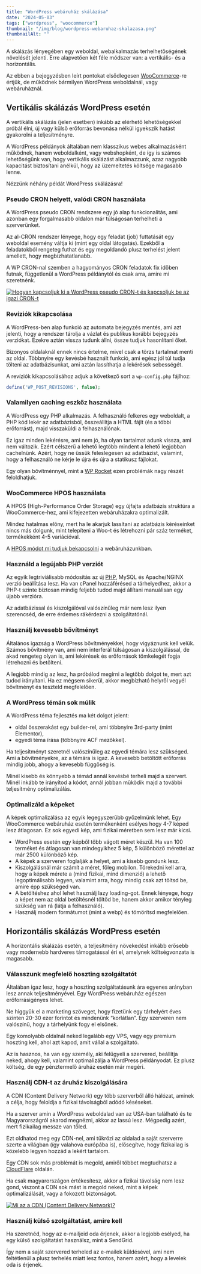 ```yaml
---
title: "WordPress webáruház skálázása"
date: "2024-05-03"
tags: ["wordpress", "woocommerce"]
thumbnail: "/img/blog/wordpress-webaruhaz-skalazasa.png"
thumbnailAlt: ""
---
```


<p class="lead">A skálázás lényegében egy weboldal, webalkalmazás terhelhetőségének növelését jelenti. Erre alapvetően két féle módszer van: a vertikális- és a horizontális.</p>

Az ebben a bejegyzésben leírt pontokat elsődlegesen [WooCommerce](https://woocommerce.com/)-re értjük, de működnek bármilyen WordPress weboldalnál, vagy webáruháznál.

## Vertikális skálázás WordPress esetén

A vertikális skálázás (jelen esetben) inkább az elérhető lehetőségekkel próbál élni, új vagy külső erőforrás bevonása nélkül igyekszik hatást gyakorolni a teljesítményre.

A WordPress példányok általában nem klasszikus webes alkalmazásként működnek, hanem weboldalként, vagy webshopként, de így is számos lehetőségünk van, hogy vertikális skálázást alkalmazzunk, azaz nagyobb kapacitást biztosítani anélkül, hogy az üzemeltetés költsége magasabb lenne.

Nézzünk néhány példát WordPress skálázásra!

### Pseudo CRON helyett, valódi CRON használata

A WordPress pseudo CRON rendszere egy jó alap funkcionalitás, ami azonban egy forgalmasabb oldalon már túlságosan terhelheti a szerverünket.

Az al-CRON rendszer lényege, hogy egy feladat (job) futtatását egy weboldal esemény váltja ki (mint egy oldal látogatás). Ezekből a feladatokból rengeteg futhat és egy megoldandó plusz terhelést jelent amellett, hogy megbízhatatlanabb.

A WP CRON-nal szemben a hagyományos CRON feladatok fix időben futnak, függetlenül a WordPress példánytól és csak arra, amire mi szeretnénk.

[![Hogyan kapcsoljuk ki a WordPress pseudo CRON-t és kapcsoljuk be az igazi CRON-t](https://img.youtube.com/vi/CQOs9PMJ4nY/maxresdefault.jpg)](https://www.youtube.com/watch?v=CQOs9PMJ4nY)

### Revíziók kikapcsolása

A WordPress-ben alap funkció az automata bejegyzés mentés, ami azt jelenti, hogy a rendszer tárolja a vázlat és publikus korábbi bejegyzés verziókat. Ezekre aztán vissza tudunk állni, össze tudjuk hasonlítani őket.

Bizonyos oldalaknál ennek nincs értelme, mivel csak a törzs tartalmat menti az oldal. Többnyire egy kevésbé használt funkció, ami egész jól túl tudja tölteni az adatbázisunkat, ami aztán lassíthatja a lekérések sebességét.

A revíziók kikapcsolásához adjuk a következő sort a `wp-config.php` fájlhoz:

```php
define('WP_POST_REVISIONS', false);
```

### Valamilyen caching eszköz használata

A WordPress egy PHP alkalmazás. A felhasználó felkeres egy weboldalt, a PHP kód lekér az adatbázisból, összeállítja a HTML fájlt (és a többi erőforrást), majd visszaküldi a felhasználónak.

Ez igaz minden lekérésre, ami nem jó, ha olyan tartalmat adunk vissza, ami nem változik. Ezért célszerű a lehető legtöbb mindent a lehető legjobban cachelnünk. Azért, hogy ne üssük feleslegesen az adatbázist, valamint, hogy a felhasználó ne kérje le újra és újra a statikusz fájlokat.

Egy olyan bővítménnyel, mint a [WP Rocket](https://wp-rocket.me/) ezen problémák nagy részét feloldhatjuk.

### WooCommerce HPOS használata

A HPOS (High-Performance Order Storage) egy újfajta adatbázis struktúra a WooCommerce-hez, ami kifejezetten webáruházakra optimalizált.

Mindez hatalmas előny, mert ha le akarjuk lassítani az adatbázis kéréseinket nincs más dolgunk, mint telepíteni a Woo-t és létrehozni pár száz terméket, termékekként 4-5 variációval.

A [HPOS módot mi tudjuk bekapcsolni](https://woocommerce.com/document/high-performance-order-storage/) a webáruházunkban.

### Használd a legújabb PHP verziót

Az egyik legtriviálisabb módosítás az új [PHP](https://www.php.net/supported-versions.php), MySQL és Apache/NGINX verzió beállítása lesz. Ha van cPanel hozzáférésed a tárhelyedhez, akkor a PHP-t szinte biztosan mindig feljebb tudod majd állítani manuálisan egy újabb verzióra.

Az adatbázissal és kiszolgálóval valószínűleg már nem lesz ilyen szerencséd, de erre érdemes rákérdezni a szolgáltatónál.

### Használj kevesebb bővítményt

Általános igazság a WordPress bővítményekkel, hogy vigyáznunk kell velük. Számos bővítmény van, ami nem interferál túlságosan a kiszolgálással, de akad rengeteg olyan is, ami lekérések és erőforrások tömkelegét fogja létrehozni és betölteni.

A legjobb mindig az lesz, ha próbálod megírni a legtöbb dolgot te, mert azt tudod irányítani. Ha ez mégsem sikerül, akkor megbízható helyről vegyél bővítményt és teszteld megfelelően.

### A WordPress témán sok múlik

A WordPress téma fejlesztés ma két dolgot jelent:

- oldal összerakást egy builder-rel, ami többnyire 3rd-party (mint Elementor),
- egyedi téma írása (többnyire ACF mezőkkel).

Ha teljesítményt szeretnél valószínűleg az egyedi témára lesz szükséged. Ami a bővítményekre, az a témára is igaz. A kevesebb betöltött erőforrás mindig jobb, ahogy a kevesebb függőség is.

Minél kisebb és könnyebb a témád annál kevésbé terheli majd a szervert. Minél inkább te irányítod a kódot, annál jobban működik majd a további teljesítmény optimalizálás.

### Optimalizáld a képeket

A képek optimalizálása az egyik legegyszerűbb győzelmünk lehet. Egy WooCommerce webáruház esetén termékenként esélyes hogy 4-7 képed lesz átlagosan. Ez sok egyedi kép, ami fizikai méretben sem lesz már kicsi.

- WordPress esetén egy képből több vágott méret készül. Ha van 100 terméket és átlagosan van mindegyikhez 5 kép, 5 különböző mérettel az már 2500 különböző kép.
- A képek a szerveren foglalják a helyet, ami a kisebb gondunk lesz.
- Kiszolgálásnál már számít a méret, főleg mobilon. Törekedni kell arra, hogy a képek mérete a (mind fizikai, mind dimenzió) a lehető legoptimálisabb legyen, valamint arra, hogy mindig csak azt töltsd be, amire épp szükséged van.
- A betöltéshez ahol lehet használj lazy loading-got. Ennek lényege, hogy a képet nem az oldal betöltésnél töltöd be, hanem akkor amikor tényleg szükség van rá  (látja a felhasználó).
- Használj modern formátumot (mint a webp) és tömörítsd megfelelően.

## Horizontális skálázás WordPress esetén

A horizontális skálázás esetén, a teljesítmény növekedést inkább erősebb vagy modernebb hardveres támogatással éri el, amelynek költségvonzata is magasabb.

### Válasszunk megfelelő hoszting szolgáltatót

Általában igaz lesz, hogy a hoszting szolgáltatásunk ára egyenes arányban lesz annak teljesítményével. Egy WordPress webáruház egészen erőforrásigényes lehet.

Ne higgyük el a marketing szöveget, hogy fizetünk egy tárhelyért éves szinten 20-30 ezer forintot és mindenünk “korlátlan”. Egy szerveren nem valószínű, hogy a tárhelyünk fogy el elsőnek.

Egy komolyabb oldalnál neked legalább egy VPS, vagy egy premium hoszting kell, ahol azt kapod, amit vállal a szolgáltató.

Az is hasznos, ha van egy személy, aki felügyeli a szervered, beállítja neked, ahogy kell, valamint optimalizálja a WordPress példányodat. Ez plusz költség, de egy pénztermelő áruház esetén már megéri.

### Használj CDN-t az áruház kiszolgálására

A CDN (Content Delivery Network) egy több szerverből álló hálózat, aminek a célja, hogy feloldja a fizikai távolságból adódó késéseket.

Ha a szerver amin a WordPress weboldalad van az USA-ban található és te Magyarországról akarod megnézni, akkor az lassú lesz. Mégpedig azért, mert fizikailag messze van tőled.

Ezt oldhatod meg egy CDN-nel, ami tükrözi az oldalad a saját szerverre szerte a világban (így valahova európába is), elősegítve, hogy fizikailag is közelebb legyen hozzád a lekért tartalom.

Egy CDN sok más problémát is megold, amiről többet megtudhatsz a [CloudFlare](https://www.cloudflare.com/) oldalán.

Ha csak magyarországon értékesítesz, akkor a fizikai távolság nem lesz gond, viszont a CDN sok mást is megold neked, mint a képek optimalizálását, vagy a fokozott biztonságot.

[![Mi az a CDN (Content Delivery Network)?](https://img.youtube.com/vi/Bsq5cKkS33I/maxresdefault.jpg)](https://www.youtube.com/watch?v=Bsq5cKkS33I)

### Használj külső szolgáltatást, amire kell

Ha szeretnéd, hogy az e-mailjeid oda érjenek, akkor a legjobb esélyed, ha egy külső szolgáltatást használsz, mint a SendGrid.

Így nem a saját szervered terheled az e-mailek küldésével, ami nem feltétlenül a plusz terhelés miatt lesz fontos, hanem azért, hogy a levelek oda is érjenek.
